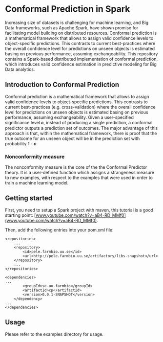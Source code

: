 # Conformal Prediction in Spark

Increasing size of datasets is challenging for machine learning, and Big Data frameworks, such as Apache Spark, have shown promise for facilitating model building on distributed resources. Conformal prediction is a mathematical framework that allows to assign valid confidence levels to object-specific predictions. This contrasts to current best-practices where the overall confidence level for predictions on unseen objects is estimated basing on previous performance, assuming exchangeability. This repository contains a Spark-based distributed implementation of conformal prediction, which introduces valid confidence estimation in predictive modeling for Big Data analytics.

## Introduction to Conformal Prediction

Conformal prediction is a mathematical framework that allows to assign valid confidence levels to object-specific predictions. This contrasts to current best-practices (e.g. cross-validation) where the overall confidence level for predictions on unseen objects is estimated basing on previous performance, assuming exchangeability. Given a user-specified significance level 𝜺, instead of producing a single prediction, a conformal predictor outputs a prediction set of outcomes. The major advantage of this approach is that, within the mathematical framework, there is proof that the true outcome for an unseen object will be in the prediction set with probability 1 - 𝜺.

### Nonconformity measure
The nonconformity measure is the core of the the Conformal Predictor theory. It is a user-defined function which assigns a strangeness measure to new examples, with respect to the examples that were used in order to train a machine learning model. 

## Getting started 
First, you need to setup a Spark project with maven, this tutorial is a good starting point:
[www.youtube.com/watch?v=aB4-RD_MMf0](www.youtube.com/watch?v=aB4-RD_MMf0).

Then, add the following entries into your pom.xml file: 

	<repositories>
		...
		<repository>
			<id>pele.farmbio.uu.se</id>
			<url>http://pele.farmbio.uu.se/artifactory/libs-snapshot</url>
		</repository>
		...
	</repositories>

	<dependencies>
	...
			<groupId>se.uu.farmbio</groupId>
			<artifactId>cp</artifactId>
			<version>0.0.1-SNAPSHOT</version>
		</dependency>
	...
	</dependencies>

## Usage
Please refer to the examples directory for usage.
